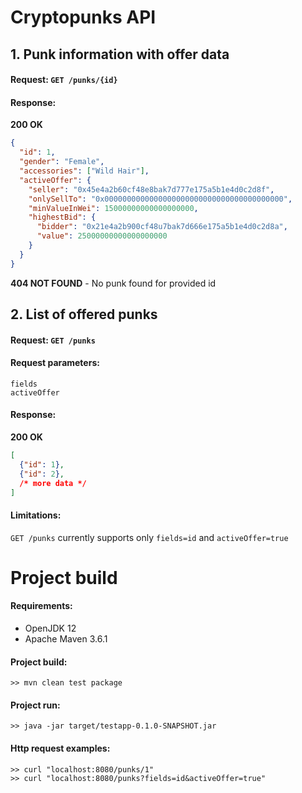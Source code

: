 # Cryptopunks API

## 1. Punk information with offer data
#### Request: `GET /punks/{id}`
#### Response:
**200 OK**
```json
{
  "id": 1,
  "gender": "Female",
  "accessories": ["Wild Hair"],
  "activeOffer": {
    "seller": "0x45e4a2b60cf48e8bak7d777e175a5b1e4d0c2d8f",
    "onlySellTo": "0x0000000000000000000000000000000000000000",
    "minValueInWei": 15000000000000000000,
    "highestBid": {
      "bidder": "0x21e4a2b900cf48u7bak7d666e175a5b1e4d0c2d8a",
      "value": 25000000000000000000
    } 
  }
}
```
**404 NOT FOUND** - No punk found for provided id

## 2. List of offered punks
#### Request: `GET /punks`
#### Request parameters:
`fields`  
`activeOffer`
#### Response:
**200 OK**
```json
[
  {"id": 1}, 
  {"id": 2},
  /* more data */ 
]
```
#### Limitations:
`GET /punks` currently supports only `fields=id` and `activeOffer=true`

# Project build
#### Requirements:
- OpenJDK 12
- Apache Maven 3.6.1

#### Project build:
```shell script
>> mvn clean test package
```

#### Project run:
```shell script
>> java -jar target/testapp-0.1.0-SNAPSHOT.jar
```

#### Http request examples:
```shell script
>> curl "localhost:8080/punks/1"
>> curl "localhost:8080/punks?fields=id&activeOffer=true"
```
